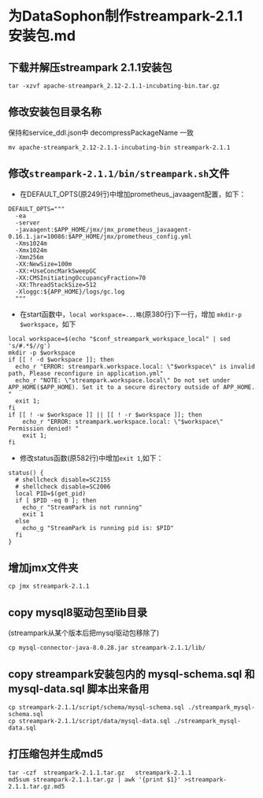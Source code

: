 # 为DataSophon制作streampark-2.1.1安装包.md

## 下载并解压streampark 2.1.1安装包

```shell
tar -xzvf apache-streampark_2.12-2.1.1-incubating-bin.tar.gz
```

## 修改安装包目录名称

保持和service_ddl.json中 decompressPackageName 一致

```shell
mv apache-streampark_2.12-2.1.1-incubating-bin streampark-2.1.1
```

## 修改`streampark-2.1.1/bin/streampark.sh`文件

- 在DEFAULT_OPTS(原249行)中增加prometheus_javaagent配置，如下：

```shell
DEFAULT_OPTS="""
  -ea
  -server
  -javaagent:$APP_HOME/jmx/jmx_prometheus_javaagent-0.16.1.jar=10086:$APP_HOME/jmx/prometheus_config.yml
  -Xms1024m
  -Xmx1024m
  -Xmn256m
  -XX:NewSize=100m
  -XX:+UseConcMarkSweepGC
  -XX:CMSInitiatingOccupancyFraction=70
  -XX:ThreadStackSize=512
  -Xloggc:${APP_HOME}/logs/gc.log
  """
```

- 在start函数中，`local workspace=...略`(原380行)下一行，增加 `mkdir-p $workspace`，如下

```shell
local workspace=$(echo "$conf_streampark_workspace_local" | sed 's/#.*$//g')
mkdir -p $workspace
if [[ ! -d $workspace ]]; then
  echo_r "ERROR: streampark.workspace.local: \"$workspace\" is invalid path, Please reconfigure in application.yml"
  echo_r "NOTE: \"streampark.workspace.local\" Do not set under APP_HOME($APP_HOME). Set it to a secure directory outside of APP_HOME.  "
  exit 1;
fi
if [[ ! -w $workspace ]] || [[ ! -r $workspace ]]; then
    echo_r "ERROR: streampark.workspace.local: \"$workspace\" Permission denied! "
    exit 1;
fi
```

- 修改status函数(原582行)中增加`exit 1`,如下：

```shell
status() {
  # shellcheck disable=SC2155
  # shellcheck disable=SC2006
  local PID=$(get_pid)
  if [ $PID -eq 0 ]; then
    echo_r "StreamPark is not running"
    exit 1
  else
    echo_g "StreamPark is running pid is: $PID"
  fi
}
```

## 增加jmx文件夹

```shell
cp jmx streampark-2.1.1
```

## copy mysql8驱动包至lib目录

(streampark从某个版本后把mysql驱动包移除了)

```shell
cp mysql-connector-java-8.0.28.jar streampark-2.1.1/lib/
```

## copy streampark安装包内的 mysql-schema.sql 和 mysql-data.sql 脚本出来备用

```shell
cp streampark-2.1.1/script/schema/mysql-schema.sql ./streampark_mysql-schema.sql
cp streampark-2.1.1/script/data/mysql-data.sql ./streampark_mysql-data.sql
```

## 打压缩包并生成md5

```shell
tar -czf  streampark-2.1.1.tar.gz   streampark-2.1.1
md5sum streampark-2.1.1.tar.gz | awk '{print $1}' >streampark-2.1.1.tar.gz.md5
```

